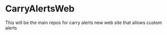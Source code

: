 CarryAlertsWeb
==============

This will be the main repos for carry alerts new web site that allows custom alerts
